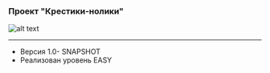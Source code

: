 ### Проект "Крестики-нолики"
![alt text](https://github.com/olegbugrov/tictactoe/img/1439363371_cd52_2.jpg)
<hr>
<ul>
<li>Версия 1.0- SNAPSHOT</li>
<li>Реализован уровень EASY</li></ul>
